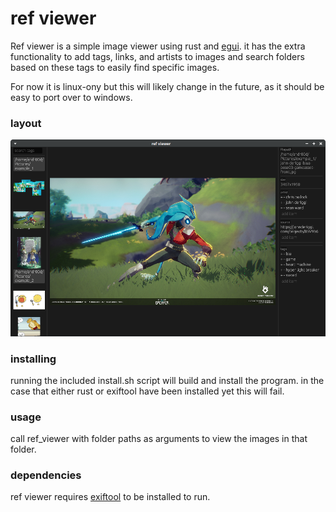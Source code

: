 # ref viewer
Ref viewer is a simple image viewer using rust and [egui](https://github.com/emilk/egui). it has the extra functionality to add tags, links, and artists to images and search folders based on these tags to easily find specific images. 

For now it is linux-ony but this will likely change in the future, as it should be easy to port over to windows. 

### layout
<img alt="ref viewer screenshot" src="media/ref_viewer.png"> 

### installing
running the included install.sh script will build and install the program. in the case that either rust or exiftool have been installed yet this will fail. 

### usage
call ref_viewer with folder paths as arguments to view the images in that folder. 

### dependencies
ref viewer requires [exiftool](https://exiftool.org/) to be installed to run. 